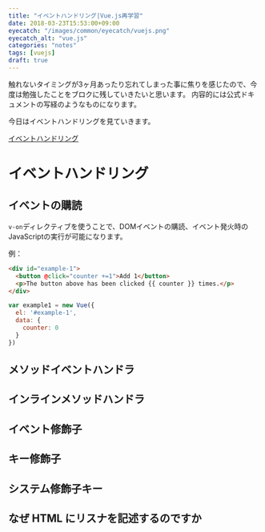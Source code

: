 ```yaml
---
title: "イベントハンドリング|Vue.js再学習"
date: 2018-03-23T15:53:00+09:00
eyecatch: "/images/common/eyecatch/vuejs.png"
eyecatch_alt: "vue.js"
categories: "notes"
tags: [vuejs]
draft: true
---
```


触れないタイミングが3ヶ月あったり忘れてしまった事に焦りを感じたので、今度は勉強したことをブロクに残していきたいと思います。
内容的には公式ドキュメントの写経のようなものになります。

今日はイベントハンドリングを見ていきます。

[イベントハンドリング](https://jp.vuejs.org/v2/guide/list.html)

# イベントハンドリング
## イベントの購読

`v-on`ディレクティブを使うことで、DOMイベントの購読、イベント発火時のJavaScriptの実行が可能になります。

例：

```html
<div id="example-1">
  <button @click="counter +=1">Add 1</button>
  <p>The button above has been clicked {{ counter }} times.</p>
</div>
```

```JavaScript
var example1 = new Vue({
  el: '#example-1',
  data: {
    counter: 0
  }
})
```

## メソッドイベントハンドラ

## インラインメソッドハンドラ

## イベント修飾子

## キー修飾子

## システム修飾子キー

## なぜ HTML にリスナを記述するのですか
